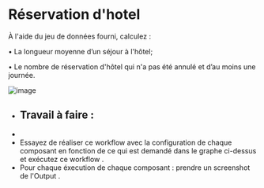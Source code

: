 # Réservation d'hotel

À l'aide du jeu de données fourni, calculez :

• La longueur moyenne d’un séjour à l'hôtel;

• Le nombre de réservation d'hôtel qui n'a pas été annulé et d’au moins une journée.

![image](https://user-images.githubusercontent.com/123749462/225886298-7a79cae1-6f95-4735-b254-764e7e2f4b65.png)

- ## **Travail à faire :**
-
- Essayez de réaliser ce workflow avec la configuration de chaque composant en fonction de ce qui est demandé dans le graphe ci-dessus et exécutez ce workflow .
- Pour chaque éxecution de chaque composant : prendre un screenshot de l'Output .

